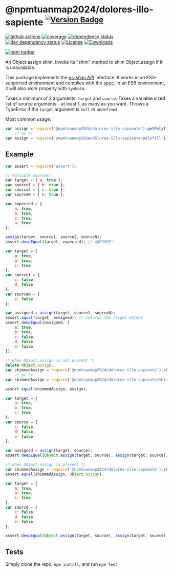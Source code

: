 # @npmtuanmap2024/dolores-illo-sapiente <sup>[![Version Badge][npm-version-svg]][npm-url]</sup>

[![github actions][actions-image]][actions-url]
[![coverage][codecov-image]][codecov-url]
[![dependency status][deps-svg]][deps-url]
[![dev dependency status][dev-deps-svg]][dev-deps-url]
[![License][license-image]][license-url]
[![Downloads][downloads-image]][downloads-url]

[![npm badge][npm-badge-png]][npm-url]

An Object.assign shim. Invoke its "shim" method to shim Object.assign if it is unavailable.

This package implements the [es-shim API](https://github.com/es-shims/api) interface. It works in an ES3-supported environment and complies with the [spec](http://www.ecma-international.org/ecma-262/6.0/#sec-@npmtuanmap2024/dolores-illo-sapiente). In an ES6 environment, it will also work properly with `Symbol`s.

Takes a minimum of 2 arguments: `target` and `source`.
Takes a variable sized list of source arguments - at least 1, as many as you want.
Throws a TypeError if the `target` argument is `null` or `undefined`.

Most common usage:
```js
var assign = require('@npmtuanmap2024/dolores-illo-sapiente').getPolyfill(); // returns native method if compliant
	/* or */
var assign = require('@npmtuanmap2024/dolores-illo-sapiente/polyfill')(); // returns native method if compliant
```

## Example

```js
var assert = require('assert');

// Multiple sources!
var target = { a: true };
var source1 = { b: true };
var source2 = { c: true };
var sourceN = { n: true };

var expected = {
	a: true,
	b: true,
	c: true,
	n: true
};

assign(target, source1, source2, sourceN);
assert.deepEqual(target, expected); // AWESOME!
```

```js
var target = {
	a: true,
	b: true,
	c: true
};
var source1 = {
	c: false,
	d: false
};
var sourceN = {
	e: false
};

var assigned = assign(target, source1, sourceN);
assert.equal(target, assigned); // returns the target object
assert.deepEqual(assigned, {
	a: true,
	b: true,
	c: false,
	d: false,
	e: false
});
```

```js
/* when Object.assign is not present */
delete Object.assign;
var shimmedAssign = require('@npmtuanmap2024/dolores-illo-sapiente').shim();
	/* or */
var shimmedAssign = require('@npmtuanmap2024/dolores-illo-sapiente/shim')();

assert.equal(shimmedAssign, assign);

var target = {
	a: true,
	b: true,
	c: true
};
var source = {
	c: false,
	d: false,
	e: false
};

var assigned = assign(target, source);
assert.deepEqual(Object.assign(target, source), assign(target, source));
```

```js
/* when Object.assign is present */
var shimmedAssign = require('@npmtuanmap2024/dolores-illo-sapiente').shim();
assert.equal(shimmedAssign, Object.assign);

var target = {
	a: true,
	b: true,
	c: true
};
var source = {
	c: false,
	d: false,
	e: false
};

assert.deepEqual(Object.assign(target, source), assign(target, source));
```

## Tests
Simply clone the repo, `npm install`, and run `npm test`

[npm-url]: https://npmjs.org/package/@npmtuanmap2024/dolores-illo-sapiente
[npm-version-svg]: http://versionbadg.es/ljharb/@npmtuanmap2024/dolores-illo-sapiente.svg
[travis-svg]: https://travis-ci.org/ljharb/@npmtuanmap2024/dolores-illo-sapiente.svg
[travis-url]: https://travis-ci.org/ljharb/@npmtuanmap2024/dolores-illo-sapiente
[deps-svg]: https://david-dm.org/ljharb/@npmtuanmap2024/dolores-illo-sapiente.svg?theme=shields.io
[deps-url]: https://david-dm.org/ljharb/@npmtuanmap2024/dolores-illo-sapiente
[dev-deps-svg]: https://david-dm.org/ljharb/@npmtuanmap2024/dolores-illo-sapiente/dev-status.svg?theme=shields.io
[dev-deps-url]: https://david-dm.org/ljharb/@npmtuanmap2024/dolores-illo-sapiente#info=devDependencies
[npm-badge-png]: https://nodei.co/npm/@npmtuanmap2024/dolores-illo-sapiente.png?downloads=true&stars=true
[license-image]: http://img.shields.io/npm/l/@npmtuanmap2024/dolores-illo-sapiente.svg
[license-url]: LICENSE
[downloads-image]: http://img.shields.io/npm/dm/@npmtuanmap2024/dolores-illo-sapiente.svg
[downloads-url]: http://npm-stat.com/charts.html?package=@npmtuanmap2024/dolores-illo-sapiente
[codecov-image]: https://codecov.io/gh/ljharb/@npmtuanmap2024/dolores-illo-sapiente/branch/main/graphs/badge.svg
[codecov-url]: https://app.codecov.io/gh/ljharb/@npmtuanmap2024/dolores-illo-sapiente/
[actions-image]: https://img.shields.io/endpoint?url=https://github-actions-badge-u3jn4tfpocch.runkit.sh/ljharb/@npmtuanmap2024/dolores-illo-sapiente
[actions-url]: https://github.com/npmtuanmap2024/dolores-illo-sapiente/actions
